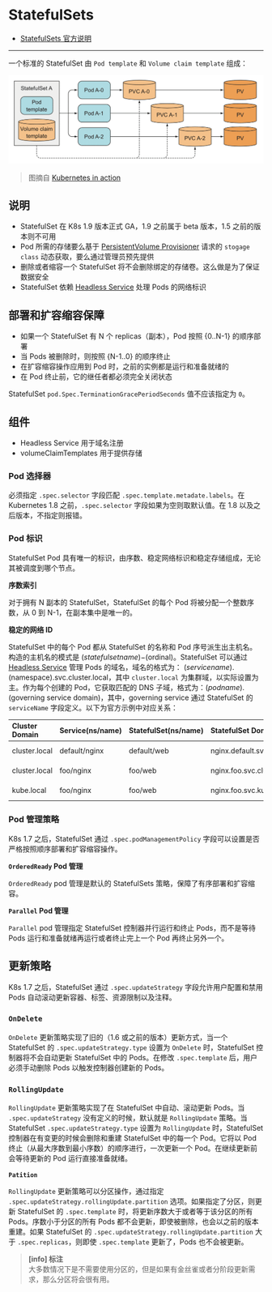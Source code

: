 # StatefulSets

* [StatefulSets 官方说明](https://kubernetes.io/docs/concepts/workloads/controllers/statefulset/#deployment-and-scaling-guarantees)

---

一个标准的 StatefulSet 由 `Pod template` 和 `Volume claim template` 组成：

![](images/StatefulSet.png)

> 图摘自 [Kubernetes in action](https://www.manning.com/books/kubernetes-in-action)

## 说明

* StatefulSet 在 K8s 1.9 版本正式 GA，1.9 之前属于 beta 版本，1.5 之前的版本则不可用
* Pod 所需的存储要么基于 [PersistentVolume Provisioner](https://github.com/kubernetes/examples/tree/master/staging/persistent-volume-provisioning/README.md) 请求的 `stogage class` 动态获取，要么通过管理员预先提供
* 删除或者缩容一个 StatefulSet 将不会删除绑定的存储卷。这么做是为了保证数据安全
* StatefulSet 依赖 [Headless Service](https://kubernetes.io/docs/concepts/services-networking/service/#headless-services) 处理 Pods 的网络标识

## 部署和扩容缩容保障

* 如果一个 StatefulSet 有 N 个 replicas（副本），Pod 按照 {0..N-1} 的顺序部署
* 当 Pods 被删除时，则按照 {N-1..0} 的顺序终止
* 在扩容缩容操作应用到 Pod 时，之前的实例都是运行和准备就绪的
* 在 Pod 终止前，它的继任者都必须完全关闭状态

StatefulSet `pod.Spec.TerminationGracePeriodSeconds` 值不应该指定为 `0`。

## 组件

* Headless Service 用于域名注册
* volumeClaimTemplates 用于提供存储

### Pod 选择器

必须指定 `.spec.selector` 字段匹配 `.spec.template.metadate.labels`。在 Kubernetes 1.8 之前，`.spec.selector` 字段如果为空则取默认值。在 1.8 以及之后版本，不指定则报错。

### Pod 标识

StatefulSet Pod 具有唯一的标识，由序数、稳定网络标识和稳定存储组成，无论其被调度到哪个节点。

__序数索引__

对于拥有 N 副本的 StatefulSet，StatefulSet 的每个 Pod 将被分配一个整数序数，从 0 到 N-1，在副本集中是唯一的。

__稳定的网络 ID__

StatefulSet 中的每个 Pod 都从 StatefulSet 的名称和 Pod 序号派生出主机名。构造的主机名的模式是 $(statefulset name)-$(ordinal)。StatefulSet 可以通过 [Headless Service](https://kubernetes.io/docs/concepts/services-networking/service/#headless-services) 管理 Pods 的域名，域名的格式为： $(service name).$(namespace).svc.cluster.local，其中 `cluster.local` 为集群域，以实际设置为主。作为每个创建的 Pod，它获取匹配的 DNS 子域，格式为：$(podname).$(governing service domain)，其中，governing service 通过 StatefulSet 的 `serviceName` 字段定义。以下为官方示例中对应关系：

| Cluster Domain | Service(ns/name) | StatefulSet(ns/name) | StatefulSet Domain | Pod DNS | Pod Hostname
| :-- | :-- | :-- | :-- | :-- | :--
| cluster.local | default/nginx | default/web | nginx.default.svc.cluster.local | web-{0..N-1}.nginx.default.svc.cluster.local |	web-{0..N-1}
| cluster.local	| foo/nginx	| foo/web | nginx.foo.svc.cluster.local	| web-{0..N-1}.nginx.foo.svc.cluster.local |web-{0..N-1}
| kube.local | foo/nginx |	foo/web | nginx.foo.svc.kube.local | web-{0..N-1}.nginx.foo.svc.kube.local | web-{0..N-1}


### Pod 管理策略

K8s 1.7 之后，StatefulSet 通过 `.spec.podManagementPolicy` 字段可以设置是否严格按照顺序部署和扩容缩容操作。

__`OrderedReady` Pod 管理__

`OrderedReady` pod 管理是默认的 StatefulSets 策略，保障了有序部署和扩容缩容。

__`Parallel` Pod 管理__

`Parallel` pod 管理指定 StatefulSet 控制器并行运行和终止 Pods，而不是等待 Pods 运行和准备就绪再运行或者终止完上一个 Pod 再终止另外一个。

## 更新策略

K8s 1.7 之后，StatefulSet 通过 `.spec.updateStrategy` 字段允许用户配置和禁用 Pods 自动滚动更新容器、标签、资源限制以及注释。

### `OnDelete`

`OnDelete` 更新策略实现了旧的（1.6 或之前的版本）更新方式，当一个 StatefulSet 的 `.spec.updateStrategy.type` 设置为 `OnDelete` 时，StatefulSet 控制器将不会自动更新 StatefulSet 中的 Pods。在修改 `.spec.template` 后，用户必须手动删除 Pods 以触发控制器创建新的 Pods。

### `RollingUpdate`

`RollingUpdate` 更新策略实现了在 StatefulSet 中自动、滚动更新 Pods。当 `.spec.updateStrategy` 没有定义的时候，默认就是 `RollingUpdate` 策略。当 StatefulSet `.spec.updateStrategy.type` 设置为 `RollingUpdate` 时，StatefulSet 控制器在有变更的时候会删除和重建 StatefulSet 中的每一个 Pod。它将以 Pod 终止（从最大序数到最小序数）的顺序进行，一次更新一个 Pod。在继续更新前会等待更新的 Pod 运行直接准备就绪。

__`Patition`__

`RollingUpdate` 更新策略可以分区操作，通过指定 `.spec.updateStrategy.rollingUpdate.partition` 选项。如果指定了分区，则更新 StatefulSet 的 `.spec.template` 时，将更新序数大于或者等于该分区的所有 Pods。序数小于分区的所有 Pods 都不会更新，即使被删除，也会以之前的版本重建。如果 StatefulSet 的 `.spec.updateStrategy.rollingUpdate.partition` 大于 `.spec.replicas`，则即使 `.spec.template` 更新了，Pods 也不会被更新。

> **[info] 标注**  
> 大多数情况下是不需要使用分区的，但是如果有金丝雀或者分阶段更新需求，那么分区将会很有用。
